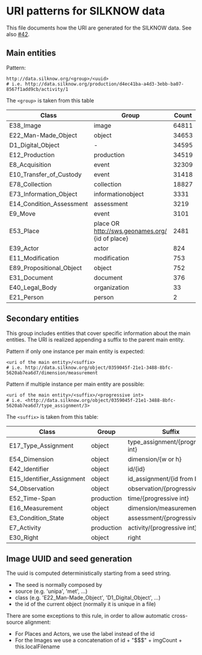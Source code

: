 URI patterns for SILKNOW data
==============================

This file documents how the URI are generated for the SILKNOW data.
See also [#42](https://github.com/silknow/converter/issues/42).


## Main entities

Pattern:

``` turtle
http://data.silknow.org/<group>/<uuid>
# i.e. http://data.silknow.org/production/d4ec41ba-a4d3-3ebb-ba07-8567f1add9cb/activity/1
```

The `<group>` is taken from this table 

| Class | Group | Count
| --- | --- | --- |
| E38_Image | image | 64811 |
| E22_Man-Made_Object | object | 34653 |
| D1_Digital_Object | - | 34595 |
| E12_Production | production | 34519 | 
| E8_Acquisition | event | 32309 |
| E10_Transfer_of_Custody | event | 31418 |
| E78_Collection | collection | 18827 |
| E73_Information_Object | informationobject | 3331 |
| E14_Condition_Assessment | assessment | 3219 |
| E9_Move | event | 3101 |
| E53_Place |  place OR http://sws.geonames.org/ {id of place} | 2481 |
| E39_Actor | actor | 824 |
| E11_Modification | modification | 753 |
| E89_Propositional_Object | object | 752 |
| E31_Document | document | 376 
| E40_Legal_Body | organization | 33
| E21_Person | person | 2

## Secondary entities

This group includes entities that cover specific information about the main entities.
The URI is realized appending a suffix to the parent main entity.

Pattern if only one instance per main entity is expected:

``` turtle
<uri of the main entity>/<suffix>
# i.e. http://data.silknow.org/object/0359045f-21e1-3488-8bfc-5620ab7ea6d7/dimension/measurement
```

Pattern if multiple instance per main entity are possible:
``` turtle
<uri of the main entity>/<suffix>/<progressive int>
# i.e. <http://data.silknow.org/object/0359045f-21e1-3488-8bfc-5620ab7ea6d7/type_assignment/3>
```

The `<suffix>` is taken from this table:

| Class | Group | Suffix | Count
| --- | --- | --- | --- |
| E17_Type_Assignment | object | type_assignment/{progressive int} | 53379 |
| E54_Dimension | object | dimension/{w or h} | 44800 |
| E42_Identifier | object | id/{id} | 35263 |
| E15_Identifier_Assignment | object | id_assignment/{id from E42} | 34889 |
| S4_Observation | object | observation/{progressive int} | 32641 |
| E52_Time-Span | production | time/{progressive int} | 32295 |
| E16_Measurement | object | dimension/measurement | 22400 |
| E3_Condition_State | object | assessment/{progressive int} | 9421 |
| E7_Activity | production | activity/{progressive int}  | 5220 |
| E30_Right | object | right | 752 |

## Image UUID and seed generation

The uuid is computed deterministically starting from a seed string.

* The seed is normally composed by
* source (e.g. 'unipa', 'met', ...)
* class (e.g. 'E22_Man-Made_Object', 'D1_Digital_Object', ...)
* the id of the current object (normally it is unique in a file)

There are some exceptions to this rule, in order to allow automatic cross-source alignment:
* For Places and Actors, we use the label instead of the id
* For the Images we use a concatenation of id + "$$$" + imgCount + this.localFilename
